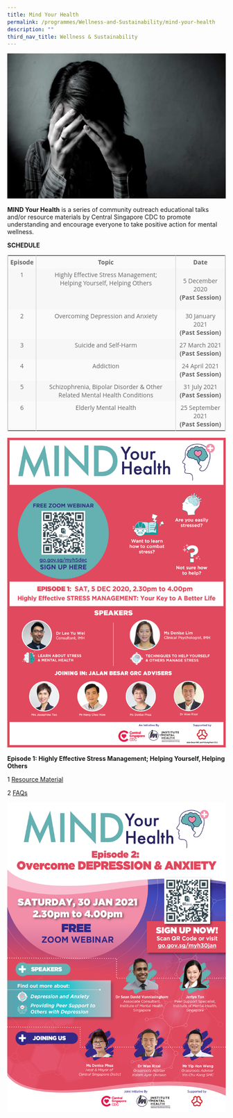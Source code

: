 ```yaml
---
title: Mind Your Health
permalink: /programmes/Wellness-and-Sustainability/mind-your-health
description: ""
third_nav_title: Wellness & Sustainability
---
```

![Mind Your Health](/images/Programmes/myh-photo.jpeg)

**MIND Your Health** is a series of community outreach educational talks and/or resource materials by Central Singapore CDC to promote understanding and encourage everyone to take positive action for mental wellness.

**SCHEDULE**

<table style="width: 100%; border-collapse: collapse; table-layout: auto; vertical-align: top; margin-bottom: 15px; border: 1px solid rgb(204, 204, 204); color: rgb(102, 102, 102); font-family: &quot;Open Sans&quot;, Arial, Helvetica, sans-serif; font-size: 14px; font-style: normal; font-variant-ligatures: normal; font-variant-caps: normal; font-weight: 400; letter-spacing: normal; orphans: 2; text-align: start; text-transform: none; white-space: normal; widows: 2; word-spacing: 0px; -webkit-text-stroke-width: 0px; text-decoration-thickness: initial; text-decoration-style: initial; text-decoration-color: initial;"><tbody><tr style="background-color: rgb(250, 250, 250);"><td style="vertical-align: top; border-collapse: collapse; border-left: 1px solid rgb(204, 204, 204); border-right: 1px solid rgb(204, 204, 204); padding: 5px; text-align: center;"><strong style="font-weight: 700;">Episode</strong></td><td style="vertical-align: top; border-collapse: collapse; border-left: 1px solid rgb(204, 204, 204); border-right: 1px solid rgb(204, 204, 204); padding: 5px; text-align: center;"><strong style="font-weight: 700;">Topic</strong></td><td style="vertical-align: top; border-collapse: collapse; border-left: 1px solid rgb(204, 204, 204); border-right: 1px solid rgb(204, 204, 204); padding: 5px; text-align: center;"><strong style="font-weight: 700;">Date</strong></td></tr><tr style="background-color: rgb(247, 247, 247);"><td style="vertical-align: top; border-collapse: collapse; border-left: 1px solid rgb(204, 204, 204); border-right: 1px solid rgb(204, 204, 204); padding: 5px; text-align: center;">1</td><td style="vertical-align: top; border-collapse: collapse; border-left: 1px solid rgb(204, 204, 204); border-right: 1px solid rgb(204, 204, 204); padding: 5px; text-align: center;">Highly Effective Stress Management;<br>Helping Yourself, Helping Others</td><td style="vertical-align: top; border-collapse: collapse; border-left: 1px solid rgb(204, 204, 204); border-right: 1px solid rgb(204, 204, 204); padding: 5px;"><p style="text-align: center;">5 December 2020<br><strong style="font-weight: 700;">(Past Session)</strong></p></td></tr><tr style="background-color: rgb(250, 250, 250);"><td style="vertical-align: top; border-collapse: collapse; border-left: 1px solid rgb(204, 204, 204); border-right: 1px solid rgb(204, 204, 204); padding: 5px; text-align: center;">2</td><td style="vertical-align: top; border-collapse: collapse; border-left: 1px solid rgb(204, 204, 204); border-right: 1px solid rgb(204, 204, 204); padding: 5px; text-align: center;">Overcoming Depression and Anxiety</td><td style="vertical-align: top; border-collapse: collapse; border-left: 1px solid rgb(204, 204, 204); border-right: 1px solid rgb(204, 204, 204); padding: 5px; text-align: center;">30 January 2021<br><strong style="font-weight: 700;">(Past Session)</strong></td></tr><tr style="background-color: rgb(247, 247, 247);"><td style="vertical-align: top; border-collapse: collapse; border-left: 1px solid rgb(204, 204, 204); border-right: 1px solid rgb(204, 204, 204); padding: 5px; text-align: center;">3</td><td style="vertical-align: top; border-collapse: collapse; border-left: 1px solid rgb(204, 204, 204); border-right: 1px solid rgb(204, 204, 204); padding: 5px; text-align: center;">Suicide and Self-Harm</td><td style="vertical-align: top; border-collapse: collapse; border-left: 1px solid rgb(204, 204, 204); border-right: 1px solid rgb(204, 204, 204); padding: 5px; text-align: center;">27 March 2021<br><strong style="font-weight: 700;">(Past Session)</strong></td></tr><tr style="background-color: rgb(250, 250, 250);"><td style="vertical-align: top; border-collapse: collapse; border-left: 1px solid rgb(204, 204, 204); border-right: 1px solid rgb(204, 204, 204); padding: 5px; text-align: center;">4</td><td style="vertical-align: top; border-collapse: collapse; border-left: 1px solid rgb(204, 204, 204); border-right: 1px solid rgb(204, 204, 204); padding: 5px; text-align: center;">Addiction</td><td style="vertical-align: top; border-collapse: collapse; border-left: 1px solid rgb(204, 204, 204); border-right: 1px solid rgb(204, 204, 204); padding: 5px; text-align: center;">24 April 2021<br><strong style="font-weight: 700;">(Past Session)</strong></td></tr><tr style="background-color: rgb(247, 247, 247);"><td style="vertical-align: top; border-collapse: collapse; border-left: 1px solid rgb(204, 204, 204); border-right: 1px solid rgb(204, 204, 204); padding: 5px; text-align: center;">5</td><td style="vertical-align: top; border-collapse: collapse; border-left: 1px solid rgb(204, 204, 204); border-right: 1px solid rgb(204, 204, 204); padding: 5px; text-align: center;">Schizophrenia, Bipolar Disorder &amp; Other Related Mental Health Conditions</td><td style="vertical-align: top; border-collapse: collapse; border-left: 1px solid rgb(204, 204, 204); border-right: 1px solid rgb(204, 204, 204); padding: 5px; text-align: center;">31 July 2021<br><strong style="font-weight: 700;">(Past Session)</strong></td></tr><tr style="background-color: rgb(250, 250, 250);"><td style="vertical-align: top; border-collapse: collapse; border-left: 1px solid rgb(204, 204, 204); border-right: 1px solid rgb(204, 204, 204); padding: 5px; text-align: center;">6</td><td style="vertical-align: top; border-collapse: collapse; border-left: 1px solid rgb(204, 204, 204); border-right: 1px solid rgb(204, 204, 204); padding: 5px; text-align: center;">Elderly Mental Health</td><td style="vertical-align: top; border-collapse: collapse; border-left: 1px solid rgb(204, 204, 204); border-right: 1px solid rgb(204, 204, 204); padding: 5px; text-align: center;">25 September 2021<br><strong style="font-weight: 700;">(Past Session)</strong></td></tr></tbody></table>

![Episode 1: MIND your health](/images/Programmes/mind-your-health-poster_final-(24-nov-2020).png)

**Episode 1: Highly Effective Stress Management; Helping Yourself, Helping Others**

1 [Resource Material](/files/Programmes/myh_1_highly-effective-stress-management_resource-materials-for-participants.pdf)

2 [FAQs](/files/Programmes/myh_1_highly-effective-stress-management_faqs.pdf)

![Episode 2: MIND your health](/images/Programmes/mind-your-health_a4-poster-02.png)
